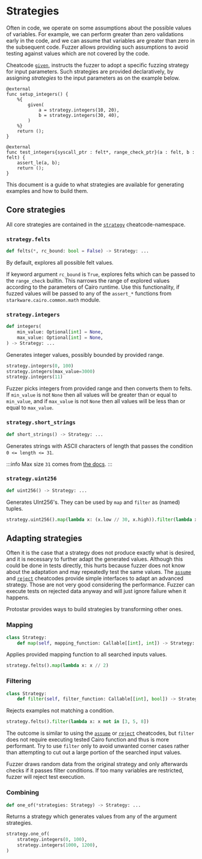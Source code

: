 # Strategies

Often in code, we operate on some assumptions about the possible values of variables. 
For example, we can perform greater than zero validations early in the code, and we can assume that variables are greater than zero in the subsequent code. 
Fuzzer allows providing such assumptions to avoid testing against values which are not covered by the code. 

Cheatcode [`given`](../02-cheatcodes/given.md),
instructs the fuzzer to adopt a specific fuzzing strategy for input parameters.
Such strategies are provided declaratively, by assigning _strategies_ to the input parameters as on the example below.

```cairo title="Example"
@external
func setup_integers() {
    %{
        given(
            a = strategy.integers(10, 20),
            b = strategy.integers(30, 40),
        )
    %}
    return ();
}

@external
func test_integers{syscall_ptr : felt*, range_check_ptr}(a : felt, b : felt) {
    assert_le(a, b);
    return ();
}
```

This document is a guide to what strategies are available for generating examples and how to build
them.

## Core strategies

All core strategies are contained in the [`strategy`](../02-cheatcodes/strategy.md)
cheatcode-namespace.

### `strategy.felts`

```python
def felts(*, rc_bound: bool = False) -> Strategy: ...
```

By default, explores all possible felt values.

If keyword argument `rc_bound` is `True`, explores felts which can be passed to the `range_check`
builtin.
This narrows the range of explored values according to the parameters of Cairo runtime.
Use this functionality, if fuzzed values will be passed to any of the `assert_*` functions from
`starkware.cairo.common.math` module.

### `strategy.integers`

```python
def integers(
    min_value: Optional[int] = None,
    max_value: Optional[int] = None,
) -> Strategy: ...
```

Generates integer values, possibly bounded by provided range.

```python title="Examples"
strategy.integers(0, 100)
strategy.integers(max_value=3000)
strategy.integers(11)
```

Fuzzer picks integers from provided range and then converts them to felts.
If `min_value` is not `None` then all values will be greater than or equal to `min_value`,
and if `max_value` is not `None` then all values will be less than or equal to `max_value`.

### `strategy.short_strings`
```python
def short_strings() -> Strategy: ...
```

Generates strings with ASCII characters of length that passes the condition `0 <= length <= 31`.

:::info
Max size `31` comes from [the docs](https://www.cairo-lang.org/docs/how_cairo_works/consts.html#short-string-literals).
:::

### `strategy.uint256`

```python
def uint256() -> Strategy: ...
```

Generates UInt256's. They can be used by `map` and `filter` as (named) tuples.

```python title="Example"
strategy.uint256().map(lambda x: (x.low // 30, x.high)).filter(lambda x: x[1] > 0)

```


## Adapting strategies

Often it is the case that a strategy does not produce exactly what is desired, and it is necessary to further
adapt the generated values.
Although this could be done in tests directly, this hurts because fuzzer does not know about the adaptation and may repeatedly test the same values.
The [`assume`] and [`reject`] cheatcodes provide simple interfaces to adapt an advanced strategy.
Those are not very good considering the performance.
Fuzzer can execute tests on rejected data anyway and will just ignore failure when it happens.

Protostar provides ways to build strategies by transforming other ones.

### Mapping

```python
class Strategy:
    def map(self, mapping_function: Callable[[int], int]) -> Strategy: ...
```

Applies provided mapping function to all searched inputs values.

```python title="Example"
strategy.felts().map(lambda x: x // 2)
```

### Filtering

```python
class Strategy:
    def filter(self, filter_function: Callable[[int], bool]) -> Strategy: ...
```

Rejects examples not matching a condition.

```python title="Example"
strategy.felts().filter(lambda x: x not in [3, 5, 8])
```

The outcome is similar to using the [`assume`] or [`reject`] cheatcodes, but `filter` does not
require executing tested Cairo function and thus is more performant.
Try to use `filter` only to avoid unwanted corner cases rather than attempting to cut out a large
portion of the searched input values.

Fuzzer draws random data from the original strategy and only afterwards checks if it passes filter conditions.
If too many variables are restricted, fuzzer will reject test execution.

### Combining

```python
def one_of(*strategies: Strategy) -> Strategy: ...
```

Returns a strategy which generates values from any of the argument strategies.

```python title="Example"
strategy.one_of(
    strategy.integers(0, 100),
    strategy.integers(1000, 1200),
)
```

[`assume`]: ../02-cheatcodes/assume.md

[`reject`]: ../02-cheatcodes/reject.md
